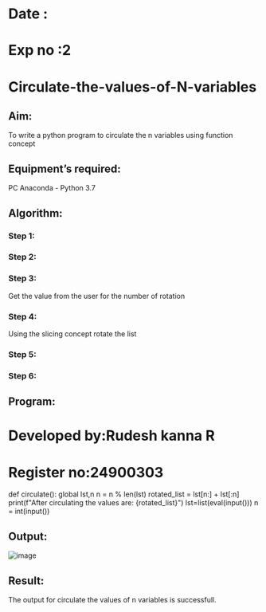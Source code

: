 # Date :
# Exp no :2
# Circulate-the-values-of-N-variables
## Aim:
To write a python program to circulate the n variables using function concept
## Equipment’s required:
PC
Anaconda - Python 3.7
## Algorithm: 
### Step 1: 
### Step 2: 
### Step 3: 
Get the value from the user for the number of rotation
### Step 4: 
Using the slicing concept rotate the list

### Step 5: 
### Step 6: 
## Program:
# Developed by:Rudesh kanna R
# Register no:24900303
def circulate():
    global lst,n
    n = n % len(lst)
    rotated_list = lst[n:] + lst[:n]
    print(f"After circulating the values are: {rotated_list}")
lst=list(eval(input()))
n = int(input())
## Output:
![image](https://github.com/user-attachments/assets/7cd02a39-71d4-4d17-9359-31a42233fdfe)

## Result:
The output for circulate the values of n variables is successfull.

